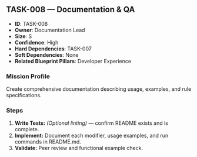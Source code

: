 ## TASK-008 — Documentation & QA

- **ID**: TASK-008  
- **Owner**: Documentation Lead  
- **Size**: S  
- **Confidence**: High  
- **Hard Dependencies**: TASK-007  
- **Soft Dependencies**: None  
- **Related Blueprint Pillars**: Developer Experience

### Mission Profile
Create comprehensive documentation describing usage, examples, and rule specifications.

### Steps
1. **Write Tests:** *(Optional linting)* — confirm README exists and is complete.  
2. **Implement:** Document each modifier, usage examples, and run commands in README.md.  
3. **Validate:** Peer review and functional example check.
